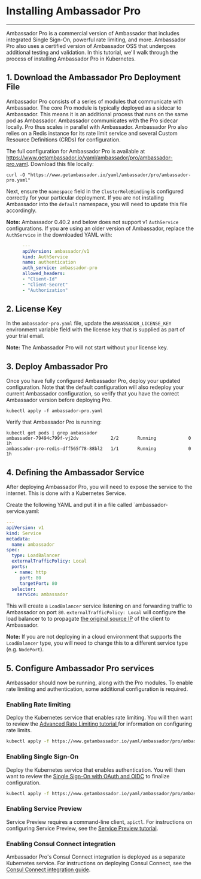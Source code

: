 # Installing Ambassador Pro
---

Ambassador Pro is a commercial version of Ambassador that includes integrated Single Sign-On, powerful rate limiting, and more. Ambassador Pro also uses a certified version of Ambassador OSS that undergoes additional testing and validation. In this tutorial, we'll walk through the process of installing Ambassador Pro in Kubernetes.

## 1. Download the Ambassador Pro Deployment File 
Ambassador Pro consists of a series of modules that communicate with Ambassador. The core Pro module is typically deployed as a sidecar to Ambassador. This means it is an additional process that runs on the same pod as Ambassador. Ambassador communicates with the Pro sidecar locally. Pro thus scales in parallel with Ambassador. Ambassador Pro also relies on a Redis instance for its rate limit service and several Custom Resource Definitions (CRDs) for configuration.

The full configuration for Ambassador Pro is available at https://www.getambassador.io/yaml/ambassador/pro/ambassador-pro.yaml. Download this file locally:

```
curl -O "https://www.getambassador.io/yaml/ambassador/pro/ambassador-pro.yaml"
```

Next, ensure the `namespace` field in the `ClusterRoleBinding` is configured correctly for your particular deployment. If you are not installing Ambassador into the `default` namespace, you will need to update this file accordingly.

**Note:** Ambassador 0.40.2 and below does not support v1 `AuthService` configurations. If you are using an older version of Ambassador, replace the `AuthService` in the downloaded YAML with:

```yaml
      ---
      apiVersion: ambassador/v1
      kind: AuthService
      name: authentication
      auth_service: ambassador-pro
      allowed_headers:
      - "Client-Id"
      - "Client-Secret"
      - "Authorization"
```

## 2. License Key

In the `ambassador-pro.yaml` file, update the `AMBASSADOR_LICENSE_KEY` environment variable field with the license key that is supplied as part of your trial email.

**Note:** The Ambassador Pro will not start without your license key.

## 3. Deploy Ambassador Pro

Once you have fully configured Ambassador Pro, deploy your updated configuration. Note that the default configuration will also redeploy your current Ambassador configuration, so verify that you have the correct Ambassador version before deploying Pro.

```
kubectl apply -f ambassador-pro.yaml
```

Verify that Ambassador Pro is running:

```
kubectl get pods | grep ambassador
ambassador-79494c799f-vj2dv            2/2       Running            0         1h
ambassador-pro-redis-dff565f78-88bl2   1/1       Running            0         1h
```

## 4. Defining the Ambassador Service

After deploying Ambassador Pro, you will need to expose the service to the internet. This is done with a Kubernetes Service.

Create the following YAML and put it in a file called `ambassador-service.yaml:
```yaml
---
apiVersion: v1
kind: Service
metadata:
  name: ambassador
spec:
  type: LoadBalancer
  externalTrafficPolicy: Local
  ports:
   - name: http
     port: 80
     targetPort: 80
  selector:
    service: ambassador
```

This will create a `LoadBalancer` service listening on and forwarding traffic to Ambassador on port `80`. `externalTrafficPolicy: Local` will configure the load balancer to to propagate [the original source IP](https://kubernetes.io/docs/tasks/access-application-cluster/create-external-load-balancer/#preserving-the-client-source-ip) of the client to Ambassador.

**Note:** If you are not deploying in a cloud environment that supports the `LoadBalancer` type, you will need to change this to a different service type (e.g. `NodePort`).


## 5. Configure Ambassador Pro services

Ambassador should now be running, along with the Pro modules. To enable rate limiting and authentication, some additional configuration is required.

### Enabling Rate limiting

Deploy the Kubernetes service that enables rate limiting. You will then want to review the [Advanced Rate Limiting tutorial ](/user-guide/advanced-rate-limiting) for information on configuring rate limits.

```bash
kubectl apply -f https://www.getambassador.io/yaml/ambassador/pro/ambassador-pro-ratelimit.yaml
```

### Enabling Single Sign-On

Deploy the Kubernetes service that enables authentication. You will then want to review the [Single Sign-On with OAuth and OIDC](/user-guide/oauth-oidc-auth) to finalize configuration. 

```bash
kubectl apply -f https://www.getambassador.io/yaml/ambassador/pro/ambassador-pro-auth.yaml
```

### Enabling Service Preview

Service Preview requires a command-line client, `apictl`. For instructions on configuring Service Preview, see the [Service Preview tutorial](/docs/dev-guide/service-preview).

### Enabling Consul Connect integration

Ambassador Pro's Consul Connect integration is deployed as a separate Kubernetes service. For instructions on deploying Consul Connect, see the [Consul Connect integration guide](/user-guide/consul-connect-ambassador).
